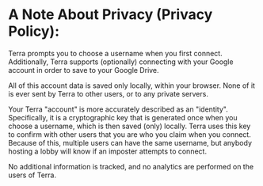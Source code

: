 # A Note About Privacy (Privacy Policy):
Terra prompts you to choose a username when you first connect. Additionally, Terra supports (optionally) connecting with your Google account in order to save to your Google Drive.

All of this account data is saved only locally, within your browser. None of it is ever sent by Terra to other users, or to any private servers.

Your Terra "account" is more accurately described as an "identity". Specifically, it is a cryptographic key that is generated once when you choose a username, which is then saved (only) locally. Terra uses this key to confirm with other users that you are who you claim when you connect. Because of this, multiple users can have the same username, but anybody hosting a lobby will know if an imposter attempts to connect.

No additional information is tracked, and no analytics are performed on the users of Terra.
